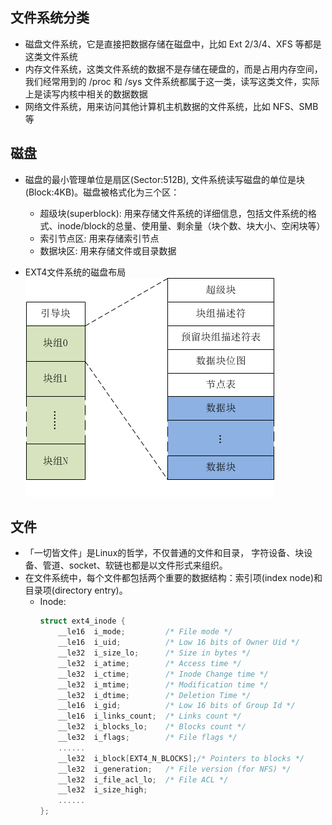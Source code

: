 ## 文件系统分类
- 磁盘文件系统，它是直接把数据存储在磁盘中，比如 Ext 2/3/4、XFS 等都是这类文件系统
- 内存文件系统，这类文件系统的数据不是存储在硬盘的，而是占用内存空间，我们经常用到的 /proc 和 /sys 文件系统都属于这一类，读写这类文件，实际上是读写内核中相关的数据数据
- 网络文件系统，用来访问其他计算机主机数据的文件系统，比如 NFS、SMB 等

## 磁盘
* 磁盘的最小管理单位是扇区(Sector:512B), 文件系统读写磁盘的单位是块(Block:4KB)。磁盘被格式化为三个区：
    - 超级块(superblock): 用来存储文件系统的详细信息，包括文件系统的格式、inode/block的总量、使用量、剩余量（块个数、块大小、空闲块等）
    - 索引节点区: 用来存储索引节点
    - 数据块区: 用来存储文件或目录数据

* EXT4文件系统的磁盘布局  
![磁盘布局示意](images/disk_layout_ext4.png)  

## 文件
* 「一切皆文件」是Linux的哲学，不仅普通的文件和目录， 字符设备、块设备、管道、socket、软链也都是以文件形式来组织。
* 在文件系统中，每个文件都包括两个重要的数据结构：索引项(index node)和目录项(directory entry)。
    - Inode:
        ```C++
        struct ext4_inode {
            __le16  i_mode;         /* File mode */
            __le16  i_uid;          /* Low 16 bits of Owner Uid */
            __le32  i_size_lo;      /* Size in bytes */
            __le32  i_atime;        /* Access time */
            __le32  i_ctime;        /* Inode Change time */
            __le32  i_mtime;        /* Modification time */
            __le32  i_dtime;        /* Deletion Time */
            __le16  i_gid;          /* Low 16 bits of Group Id */
            __le16  i_links_count;  /* Links count */
            __le32  i_blocks_lo;    /* Blocks count */
            __le32  i_flags;        /* File flags */
            ......
            __le32  i_block[EXT4_N_BLOCKS];/* Pointers to blocks */
            __le32  i_generation;   /* File version (for NFS) */
            __le32  i_file_acl_lo;  /* File ACL */
            __le32  i_size_high;
            ......
        };
        ```
